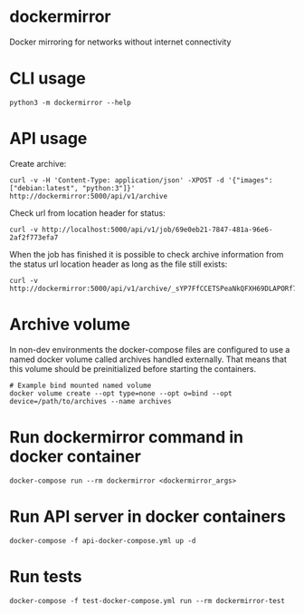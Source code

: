 # dockermirror
Docker mirroring for networks without internet connectivity

# CLI usage

    python3 -m dockermirror --help

# API usage
Create archive:

    curl -v -H 'Content-Type: application/json' -XPOST -d '{"images": ["debian:latest", "python:3"]}' http://dockermirror:5000/api/v1/archive

Check url from location header for status:

    curl -v http://localhost:5000/api/v1/job/69e0eb21-7847-481a-96e6-2af2f773efa7

When the job has finished it is possible to check archive information from the status url location header as long as the file still exists:

    curl -v http://dockermirror:5000/api/v1/archive/_sYP7FfCCETSPeaNkQFXH69DLAPORf7ly2EhpGSQ1Ak.tar

# Archive volume
In non-dev environments the docker-compose files are configured to use a named docker volume called archives handled externally. That means that this volume should be preinitialized before starting the containers.

    # Example bind mounted named volume
    docker volume create --opt type=none --opt o=bind --opt device=/path/to/archives --name archives

# Run dockermirror command in docker container

    docker-compose run --rm dockermirror <dockermirror_args>

# Run API server in docker containers

    docker-compose -f api-docker-compose.yml up -d

# Run tests

    docker-compose -f test-docker-compose.yml run --rm dockermirror-test
